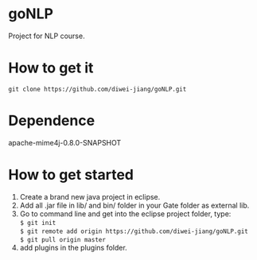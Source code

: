 # goNLP
Project for NLP course.
# How to get it
`git clone https://github.com/diwei-jiang/goNLP.git`
# Dependence
apache-mime4j-0.8.0-SNAPSHOT
# How to get started
1. Create a brand new java project in eclipse.
2. Add all .jar file in lib/ and bin/ folder in your Gate folder as external lib.
3. Go to command line and get into the eclipse project folder, type:  
`$ git init`  
`$ git remote add origin https://github.com/diwei-jiang/goNLP.git`  
`$ git pull origin master`
4. add plugins in the plugins folder.
